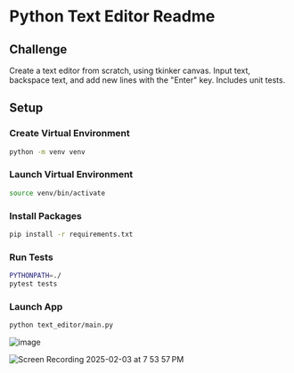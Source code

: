 # Python Text Editor Readme
## Challenge
Create a text editor from scratch, using tkinker canvas. Input text, backspace text, and add new lines with the "Enter" key. Includes unit tests.

## Setup
### Create Virtual Environment
```bash
python -m venv venv
```

### Launch Virtual Environment
```bash
source venv/bin/activate
```

### Install Packages
```bash
pip install -r requirements.txt
```

### Run Tests
```bash
PYTHONPATH=./
pytest tests
```

### Launch App
```bash
python text_editor/main.py
```

![image](https://github.com/user-attachments/assets/2c6db348-4e37-4638-af10-e0acb6ed4953)


![Screen Recording 2025-02-03 at 7 53 57 PM](https://github.com/user-attachments/assets/7dc5837b-3e0f-409a-a1a0-a1bcaf85fca9)
